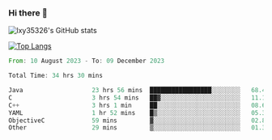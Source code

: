 ### Hi there 👋

<!--
**lxy35326/lxy35326** is a ✨ _special_ ✨ repository because its `README.md` (this file) appears on your GitHub profile.

Here are some ideas to get you started:

- 🔭 I’m currently working on ...
- 🌱 I’m currently learning ...
- 👯 I’m looking to collaborate on ...
- 🤔 I’m looking for help with ...
- 💬 Ask me about ...
- 📫 How to reach me: ...
- 😄 Pronouns: ...
- ⚡ Fun fact: ...
-->

![lxy35326's GitHub stats](https://github-readme-stats.vercel.app/api?username=lxy35326&show_icons=true)

[![Top Langs](https://github-readme-stats.vercel.app/api/top-langs/?username=anuraghazra&layout=compact)](https://github.com/anuraghazra/github-readme-stats)

<!--START_SECTION:waka-->

```rust
From: 10 August 2023 - To: 09 December 2023

Total Time: 34 hrs 30 mins

Java                   23 hrs 56 mins  █████████████████░░░░░░░░   68.43 %
C                      3 hrs 54 mins   ██▓░░░░░░░░░░░░░░░░░░░░░░   11.17 %
C++                    3 hrs 1 min     ██░░░░░░░░░░░░░░░░░░░░░░░   08.63 %
YAML                   1 hr 52 mins    █▒░░░░░░░░░░░░░░░░░░░░░░░   05.34 %
ObjectiveC             59 mins         ▓░░░░░░░░░░░░░░░░░░░░░░░░   02.84 %
Other                  29 mins         ▒░░░░░░░░░░░░░░░░░░░░░░░░   01.39 %
```

<!--END_SECTION:waka-->
